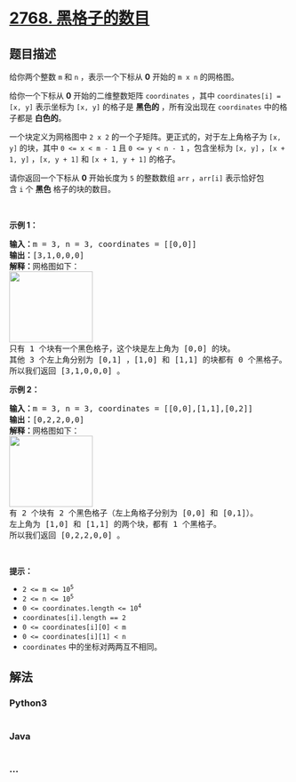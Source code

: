 # [2768. 黑格子的数目](https://leetcode-cn.com/problems/number-of-black-blocks)

## 题目描述

<!-- 这里写题目描述 -->

<p>给你两个整数&nbsp;<code>m</code> 和&nbsp;<code>n</code>&nbsp;，表示一个下标从 <strong>0</strong>&nbsp;开始的&nbsp;<code>m x n</code>&nbsp;的网格图。</p>

<p>给你一个下标从 <strong>0</strong>&nbsp;开始的二维整数矩阵&nbsp;<code>coordinates</code>&nbsp;，其中&nbsp;<code>coordinates[i] = [x, y]</code>&nbsp;表示坐标为&nbsp;<code>[x, y]</code>&nbsp;的格子是 <strong>黑色的</strong>&nbsp;，所有没出现在&nbsp;<code>coordinates</code>&nbsp;中的格子都是 <strong>白色的</strong>。</p>

<p>一个块定义为网格图中&nbsp;<code>2 x 2</code>&nbsp;的一个子矩阵。更正式的，对于左上角格子为 <code>[x, y]</code> 的块，其中 <code>0 &lt;= x &lt; m - 1</code> 且&nbsp;<code>0 &lt;= y &lt; n - 1</code> ，包含坐标为&nbsp;<code>[x, y]</code>&nbsp;，<code>[x + 1, y]</code>&nbsp;，<code>[x, y + 1]</code>&nbsp;和&nbsp;<code>[x + 1, y + 1]</code>&nbsp;的格子。</p>

<p>请你返回一个下标从 <strong>0</strong>&nbsp;开始长度为 <code>5</code>&nbsp;的整数数组&nbsp;<code>arr</code>&nbsp;，<code>arr[i]</code>&nbsp;表示恰好包含&nbsp;<code>i</code>&nbsp;个&nbsp;<strong>黑色</strong>&nbsp;格子的块的数目。</p>

<p>&nbsp;</p>

<p><strong>示例 1：</strong></p>

<pre>
<b>输入：</b>m = 3, n = 3, coordinates = [[0,0]]
<b>输出：</b>[3,1,0,0,0]
<b>解释：</b>网格图如下：
<img alt="" src="https://assets.leetcode.com/uploads/2023/06/18/screen-shot-2023-06-18-at-44656-am.png" style="width: 150px; height: 128px;" />
只有 1 个块有一个黑色格子，这个块是左上角为 [0,0] 的块。
其他 3 个左上角分别为 [0,1] ，[1,0] 和 [1,1] 的块都有 0 个黑格子。
所以我们返回 [3,1,0,0,0] 。
</pre>

<p><strong>示例 2：</strong></p>

<pre>
<b>输入：</b>m = 3, n = 3, coordinates = [[0,0],[1,1],[0,2]]
<b>输出：</b>[0,2,2,0,0]
<b>解释：</b>网格图如下：
<img alt="" src="https://assets.leetcode.com/uploads/2023/06/18/screen-shot-2023-06-18-at-45018-am.png" style="width: 150px; height: 128px;" />
有 2 个块有 2 个黑色格子（左上角格子分别为 [0,0] 和 [0,1]）。
左上角为 [1,0] 和 [1,1] 的两个块，都有 1 个黑格子。
所以我们返回 [0,2,2,0,0] 。
</pre>

<p>&nbsp;</p>

<p><strong>提示：</strong></p>

<ul>
	<li><code>2 &lt;= m &lt;= 10<sup>5</sup></code></li>
	<li><code>2 &lt;= n &lt;= 10<sup>5</sup></code></li>
	<li><code>0 &lt;= coordinates.length &lt;= 10<sup>4</sup></code></li>
	<li><code>coordinates[i].length == 2</code></li>
	<li><code>0 &lt;= coordinates[i][0] &lt; m</code></li>
	<li><code>0 &lt;= coordinates[i][1] &lt; n</code></li>
	<li><code>coordinates</code>&nbsp;中的坐标对两两互不相同。</li>
</ul>


## 解法

<!-- 这里可写通用的实现逻辑 -->

<!-- tabs:start -->

### **Python3**

<!-- 这里可写当前语言的特殊实现逻辑 -->

```python

```

### **Java**

<!-- 这里可写当前语言的特殊实现逻辑 -->

```java

```

### **...**

```

```

<!-- tabs:end -->

